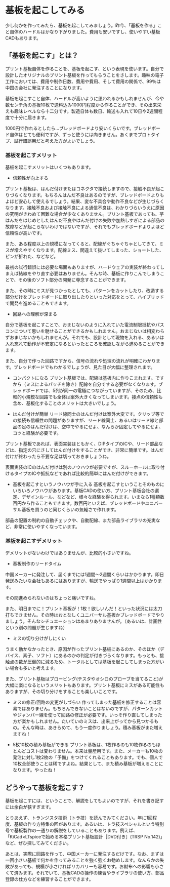 # 基板を起こしてみる

少し何かを作ってみたら、基板を起こしてみましょう。昨今、「基板を作る」こと自体のハードルはかなり下がりました。費用も安いですし、使いやすい基板CADもあります。

## 「基板を起こす」とは？
プリント基板自体を作ることを、基板を起こす、という表現を使います。自分で設計したオリジナルのプリント基板を作ってもらうことをさします。趣味の電子工作においては、費用や制作日数、費用や費用、そして費用の関係で、99％は中国の会社に発注することになります。

基板を起こすこと自体、ハードルが高いように思われるかもしれませんが、今や数センチ角の基板10枚で送料込み1000円程度から作ることができ、その出来栄えも趣味レベルなら十二分です。製造自体も数日、輸送も入れて10日や2週間程度で十分に届きます。

1000円で作れるとしたら…ブレッドボードより安いくらいです。ブレッドボード自体はとても便利ですが、ずっと使うには向きません。あくまでプロトタイプ、試行錯誤用だと考えた方がよいでしょう。

### 基板を起こすメリット
基板を起こすメリットはいくつもあります。

* 信頼性が向上する

プリント基板は、はんだ付けまたはコネクタで接続しますので、接触不良が起こりづらくなります。もちろんはんだ不良はあるのですが、ブレッドボードよりもよほど安心して使えるでしょう。結果、変な不具合や動作不良などが生じづらくなります。接触不良および接触不良による通信不良は、わかりづらいうえに原因の究明がきわめて困難な場合が少なくありません。プリント基板であっても、芋はんだをはじめとしたはんだ不良やはんだ付けの失敗や加熱しすぎによる部品の故障などが起こらないわけではないですが、それでもブレッドボードよりよほど信頼性が高いです。

また、ある程度以上の規模になってくると、配線がぐちゃぐちゃとしてきて、ミスが増えやすくなります。配線ミス、間違えて抜いてしまった、ショートした、ピンが折れた、などなど。

最初の試行錯誤には必要な場面もありますが、ハードウェアの実装が終わってしまえば結線をやり直す必要はありません。そんな時、基板に作りこんでしまうことで、その後のソフト部分の開発に専念することができます。

また、その時にミスが見つかったとしても、パターンをカットしたり、改造する部分だけをブレッドボードに取り出したりといった対応をとって、ハイブリッドで開発を進めることもできます。

* 回路への理解が深まる

自分で基板を起こすことで、おまじないのように入れていた電流制限抵抗やパスコンについて思いを馳せることができるかもしれません。おまじないは相変わらずおまじないかもしれませんが。それでも、設計として現物を入れる、あるいは入れ忘れて動作が不安定になるといったところを確認しながら進めることができます。

また、自分で作った回路ですから、信号の流れや処理の流れが明確にわかります。ブレッドボードでもわかるでしょうが、見た目が大幅に整理されます。

* コンパクトになる
プリント基板では、配線は基板内に作りこまれます。ですから（ミスによるパッチを除き）配線を自分でする必要がなくなります。ブレッドボードでは、5列が同一の電極につながっていますが、そのため、比較的小規模な回路でも全体は案外大きくなってしまいます。接点の信頼性も含め、基板化することのメリットは大きいでしょう。

* はんだ付けが簡単
リード線同士のはんだ付けは案外大変です。クリップ等での接続も信頼性の問題がありますが、リード線同士、あるいはリード線と部品の足のはんだ付けは、空中でやるにせよ、なんらか固定してやるにせよ、コツと経験が必要です。

プリント基板であれば、表面実装はともかく、DIPタイプのICや、リード部品などは、指定の穴にさしてはんだ付けをすることができ、非常に簡単です。はんだ付けが終わったら不要な足は切っておきましょうね。

表面実装のICのはんだ付けは別のノウハウが必要ですが、スルーホールに取り付けるタイプのICや抵抗などであれば比較的簡単にはんだ付けができます。

* 基板を起こすというノウハウが手に入る
基板を起こすということそのものにいろいろノウハウがあります。基板CADの使い方、プリント基板会社の選定、デザインルール、などなど、様々な経験を得られます。いまなら1種類数百円から作ることもできます。数百円といえば、ブレッドボードやユニバーサル基板を買うのと同じくらいの気軽さで作れます。

部品の配置の制約の自動チェックや、自動配線、また部品ライブラリの充実など、非常に使いやすくなっています。

### 基板を起こすデメリット
デメリットがないわけではありませんが、比較的小さいですね。

* 基板制作のリードタイム

中国メーカーに発注して、届くまでには1週間～2週間くらいはかかります。即日発送みたいな会社もあるにはありますが、輸送でやっぱり1週間以上はかかります。

その間進められないのはちょっと痛いですね。

また、明日までに！プリント基板が！1枚！欲しいんだ！といった状況には太刀打ちできません。その時はおとなしくユニバーサル基板かブレッドボードでやりましょう。そんなシチュエーションはあまりありませんが。（あるいは、計画性という別の問題が生じますね）

* ミスの切り分けがしにくい

うまく動かなかったとき、原因が作ったプリント基板にあるのか、そのほか（デバイス、素子、ソフト）にあるのかの判定が付きづらくなります。もっとも、接触点の数が圧倒的に減るため、トータルとしては基板を起こしてしまった方がいい場合も多いと考えます。

また、プリント基板はプロービング(テスタやオシロのプローブを当てること)が大幅に楽になるというメリットもあります。プリント基板にミスがある可能性もありますが、その切り分けをすることも楽しいことです。

* ミスの修正/回路の変更がしづらい
作ってしまった基板を修正することは容易ではありません。もちろんできないことはないのですが、パターンカットやジャンパー線を使って回路の修正が必要です。いっそ作り直してしまった方が楽かもしれません。たいていのミスは、出来上がってから見つかるもの。そんな時は、あきらめて、もう一度作りましょう。積み基板がまた増えますね！

* 5枚10枚の積み基板ができる
プリント基板は、1枚作るのも10枚作るのもほとんどコストは変わりません。本来は量産用です。また、メーカーも10枚の発注に対し1枚2枚の「予備」をつけてくれることもあります。でも、個人で10枚全部使うことは稀ですよね。結果として、また積み基板が増えることになります。やったね！

## どうやって基板を起こす？
基板を起こすには、ということで、解説をしてもよいのですが、それを書き記すには余白が狭すぎます。

とりあえず、トランジスタ技術（トラ技）を読んでみてください。年に1回程度、基板の作り方特集の回があります。あるいは、トラ技スペシャルという特別号で基板製作の一通りの解説をしていることもあります。例えば、「KiCad×LTspiceで始める本格プリント基板設計［DVD付き］(TRSP No.142)」など、ぜひ探してみてください。

あとは、実際に回路を作って、中国メーカーに発注するだけです。なお、まずは一回小さい基板で何かを作ってみることを強く強くお勧めします。なんらかの失敗があっても、規模が小さければリカバリーも容易です。お財布への影響も小さくて済みます。それでいて、基板CADの操作の練習やライブラリの使い方、部品登録の仕方などを練習することができます。
